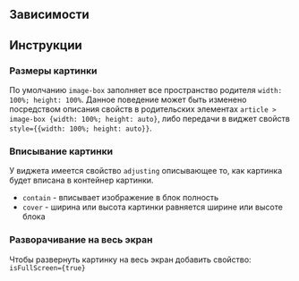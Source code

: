 
## Зависимости


## Инструкции

### Размеры картинки
По умолчанию `image-box` заполняет все пространство родителя `width: 100%; height: 100%`. Данное поведение может быть изменено посредством описания свойств в родительских элементах `article > image-box {width: 100%; height: auto}`, либо передачи в виджет свойств `style={{width: 100%; height: auto}}`.

### Вписывание картинки
У виджета имеется свойство `adjusting` описывающее то, как картинка будет вписана в контейнер картинки.
- `contain` - вписывает изображение в блок полность
- `cover` - ширина или высота картинки равняется ширине или высоте блока

### Разворачивание на весь экран
Чтобы развернуть картинку на весь экран добавить свойство: `isFullScreen={true}`

